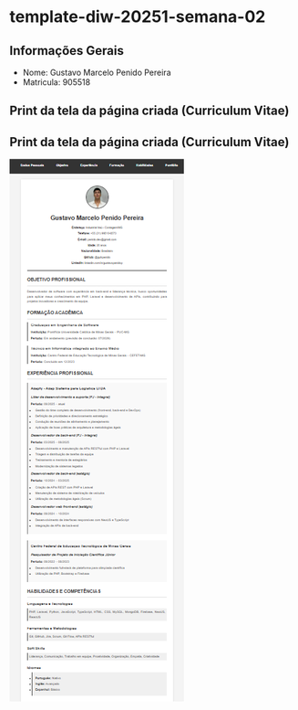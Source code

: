 # template-diw-20251-semana-02

## Informações Gerais
- Nome: Gustavo Marcelo Penido Pereira
- Matricula: 905518 

## Print da tela da página criada (Curriculum Vitae)

## Print da tela da página criada (Curriculum Vitae)

![Curriculum Vitae](cv.png)
